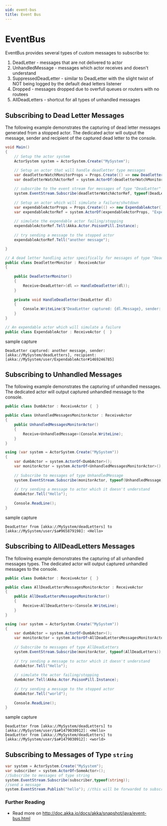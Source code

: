 ```yaml
---
uid: event-bus
title: Event Bus
---
```

# EventBus

EventBus provides several types of custom messages to subscribe to:

1. DeadLetter - messages that are not delivered to actor
2. UnhandledMessage - messages which actor receives and doesn't understand
3. SuppressedDeadLetter - similar to DeadLetter with the slight twist of NOT being logged by the default dead letters listener
4. Dropped - messages dropped due to overfull queues or routers with no routees
5. AllDeadLetters - shortcut for all types of unhandled messages

## Subscribing to Dead Letter Messages

The following example demonstrates the capturing of dead letter messages generated from a stopped actor.  The dedicated actor will output the message, sender and recipient of the captured dead letter to the console.

```csharp
void Main()
{
    // Setup the actor system
    ActorSystem system = ActorSystem.Create("MySystem");

    // Setup an actor that will handle deadletter type messages
    var deadletterWatchMonitorProps = Props.Create(() => new DeadletterMonitor());
    var deadletterWatchActorRef = system.ActorOf(deadletterWatchMonitorProps, "DeadLetterMonitoringActor");
    
    // subscribe to the event stream for messages of type "DeadLetter"
    system.EventStream.Subscribe(deadletterWatchActorRef, typeof(DeadLetter));    
    
    // Setup an actor which will simulate a failure/shutdown
    var expendableActorProps = Props.Create(() => new ExpendableActor());
    var expendableActorRef = system.ActorOf(expendableActorProps, "ExpendableActor");
    
    // simulate the expendable actor failing/stopping
    expendableActorRef.Tell(Akka.Actor.PoisonPill.Instance);
    
    // try sending a message to the stopped actor
    expendableActorRef.Tell("another message");

}

// A dead letter handling actor specifically for messages of type "DeadLetter"
public class DeadletterMonitor : ReceiveActor
{
    
    public DeadletterMonitor()
    {
        Receive<DeadLetter>(dl => HandleDeadletter(dl));
    }
    
    private void HandleDeadletter(DeadLetter dl)
    {
        Console.WriteLine($"DeadLetter captured: {dl.Message}, sender: {dl.Sender}, recipient: {dl.Recipient}");
    }
}

// An expendable actor which will simulate a failure
public class ExpendableActor : ReceiveActor {  }
```

sample capture

```string
DeadLetter captured: another message, sender: [akka://MySystem/deadLetters], recipient: [akka://MySystem/user/ExpendableActor#1469246785]
```

## Subscribing to Unhandled Messages

The following example demonstrates the capturing of unhandled messages. The dedicated actor will output captured unhandled message to the console.

```csharp
public class DumbActor : ReceiveActor {  }

public class UnhandledMessagesMonitorActor : ReceiveActor
{
    public UnhandledMessagesMonitorActor()
    {
        Receive<UnhandledMessage>(Console.WriteLine);
    }
}

using (var system = ActorSystem.Create("MySystem"))
{
    var dumbActor = system.ActorOf<DumbActor>();
    var monitorActor = system.ActorOf<UnhandledMessagesMonitorActor>();
    
    // Subscribe to messages of type UnhandledMessage
    system.EventStream.Subscribe(monitorActor, typeof(UnhandledMessage));
    
    // try sending a message to actor which it doesn't understand
    dumbActor.Tell("Hello");
    
    Console.ReadLine();
}
```

sample capture

```string
DeadLetter from [akka://MySystem/deadLetters] to [akka://MySystem/user/$a#965879198]: <Hello>
```

## Subscribing to AllDeadLetters Messages

The following example demonstrates the capturing of all unhandled messages types. The dedicated actor will output captured unhandled messages to the console.

```csharp
public class DumbActor : ReceiveActor {  }

public class AllDeadLettersMessagesMonitorActor : ReceiveActor
{
    public AllDeadLettersMessagesMonitorActor()
    {
        Receive<AllDeadLetters>(Console.WriteLine);
    }
}

using (var system = ActorSystem.Create("MySystem"))
{
    var dumbActor = system.ActorOf<DumbActor>();
    var monitorActor = system.ActorOf<AllDeadLettersMessagesMonitorActor>();
    
    // Subscribe to messages of type AllDeadLetters
    system.EventStream.Subscribe(monitorActor, typeof(AllDeadLetters));
    
    // try sending a message to actor which it doesn't understand
    dumbActor.Tell("Hello");
    
    // simulate the actor failing/stopping
    dumbActor.Tell(Akka.Actor.PoisonPill.Instance);
    
    // try sending a message to the stopped actor
    dumbActor.Tell("world");
    
    Console.ReadLine();
}
```

sample capture

```string
DeadLetter from [akka://MySystem/deadLetters] to [akka://MySystem/user/$a#1479030912]: <Hello>
DeadLetter from [akka://MySystem/deadLetters] to [akka://MySystem/user/$a#1479030912]: <world>
```

## Subscribing to Messages of Type `string`

```csharp
var system = ActorSystem.Create("MySystem");
var subscriber = system.ActorOf<SomeActor>();
//Subscribe to messages of type string
system.EventStream.Subscribe(subscriber,typeof(string));
//send a message
system.EventStream.Publish("hello"); //this will be forwarded to subscriber
```

### Further Reading

* Read more on <http://doc.akka.io/docs/akka/snapshot/java/event-bus.html>
